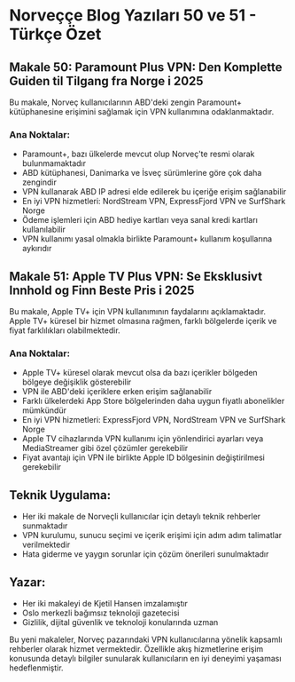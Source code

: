 # Norveççe Blog Yazıları 50 ve 51 - Türkçe Özet

## Makale 50: Paramount Plus VPN: Den Komplette Guiden til Tilgang fra Norge i 2025

Bu makale, Norveç kullanıcılarının ABD'deki zengin Paramount+ kütüphanesine erişimini sağlamak için VPN kullanımına odaklanmaktadır. 

### Ana Noktalar:
- Paramount+, bazı ülkelerde mevcut olup Norveç'te resmi olarak bulunmamaktadır
- ABD kütüphanesi, Danimarka ve İsveç sürümlerine göre çok daha zengindir
- VPN kullanarak ABD IP adresi elde edilerek bu içeriğe erişim sağlanabilir
- En iyi VPN hizmetleri: NordStream VPN, ExpressFjord VPN ve SurfShark Norge
- Ödeme işlemleri için ABD hediye kartları veya sanal kredi kartları kullanılabilir
- VPN kullanımı yasal olmakla birlikte Paramount+ kullanım koşullarına aykırıdır

## Makale 51: Apple TV Plus VPN: Se Eksklusivt Innhold og Finn Beste Pris i 2025

Bu makale, Apple TV+ için VPN kullanımının faydalarını açıklamaktadır. Apple TV+ küresel bir hizmet olmasına rağmen, farklı bölgelerde içerik ve fiyat farklılıkları olabilmektedir.

### Ana Noktalar:
- Apple TV+ küresel olarak mevcut olsa da bazı içerikler bölgeden bölgeye değişiklik gösterebilir
- VPN ile ABD'deki içeriklere erken erişim sağlanabilir
- Farklı ülkelerdeki App Store bölgelerinden daha uygun fiyatlı abonelikler mümkündür
- En iyi VPN hizmetleri: ExpressFjord VPN, NordStream VPN ve SurfShark Norge
- Apple TV cihazlarında VPN kullanımı için yönlendirici ayarları veya MediaStreamer gibi özel çözümler gerekebilir
- Fiyat avantajı için VPN ile birlikte Apple ID bölgesinin değiştirilmesi gerekebilir

## Teknik Uygulama:
- Her iki makale de Norveçli kullanıcılar için detaylı teknik rehberler sunmaktadır
- VPN kurulumu, sunucu seçimi ve içerik erişimi için adım adım talimatlar verilmektedir
- Hata giderme ve yaygın sorunlar için çözüm önerileri sunulmaktadır

## Yazar:
- Her iki makaleyi de Kjetil Hansen imzalamıştır
- Oslo merkezli bağımsız teknoloji gazetecisi
- Gizlilik, dijital güvenlik ve teknoloji konularında uzman

Bu yeni makaleler, Norveç pazarındaki VPN kullanıcılarına yönelik kapsamlı rehberler olarak hizmet vermektedir. Özellikle akış hizmetlerine erişim konusunda detaylı bilgiler sunularak kullanıcıların en iyi deneyimi yaşaması hedeflenmiştir.